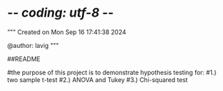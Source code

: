 # -*- coding: utf-8 -*-
"""
Created on Mon Sep 16 17:41:38 2024

@author: lavig
"""

##README

#the purpose of this project is to demonstrate hypothesis testing for:
    #1.) two sample t-test
    #2.) ANOVA and Tukey
    #3.) Chi-squared test